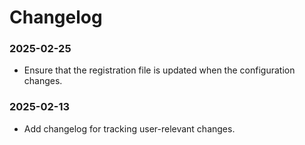 # Changelog

### 2025-02-25

- Ensure that the registration file is updated when the configuration changes.

### 2025-02-13

- Add changelog for tracking user-relevant changes.
